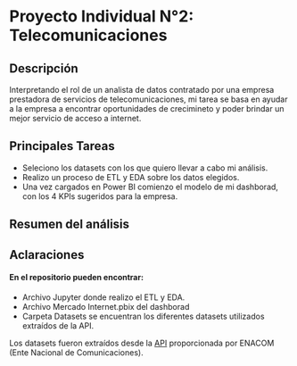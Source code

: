 
# Proyecto Individual N°2: Telecomunicaciones

## Descripción

Interpretando el rol de un analista de datos contratado por una empresa prestadora de servicios de telecomunicaciones, mi tarea se basa en ayudar a la empresa a encontrar oportunidades de crecimineto y poder brindar un mejor servicio de acceso a internet.

##  Principales Tareas

- Seleciono los datasets con los que quiero llevar a cabo mi análisis. 
- Realizo un proceso de ETL y EDA sobre los datos elegidos. 
- Una vez cargados en Power BI comienzo el modelo de mi dashborad, con los 4 KPIs sugeridos para la empresa. 

## Resumen del análisis
## Aclaraciones

#### En el repositorio pueden encontrar:  
- Archivo Jupyter donde realizo el ETL y EDA.
- Archivo Mercado Internet.pbix del dashborad
- Carpeta Datasets se encuentran los diferentes datasets utilizados extraídos de la API.


Los datasets fueron extraídos desde la [API](https://datosabiertos.enacom.gob.ar/home) proporcionada por ENACOM (Ente Nacional de Comunicaciones).